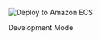 ![Deploy to Amazon ECS](https://github.com/baekkyungji/edvengers-ms-master-data/workflows/Deploy%20to%20Amazon%20ECS/badge.svg?branch=development)

Development Mode
